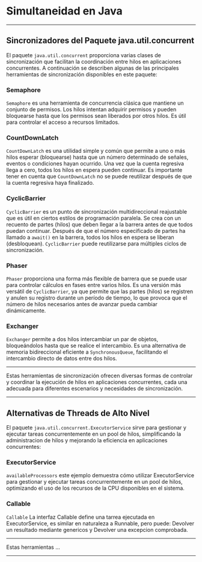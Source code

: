 # Simultaneidad en Java

---

## Sincronizadores del Paquete java.util.concurrent

El paquete `java.util.concurrent` proporciona varias clases de sincronización que facilitan la coordinación entre hilos en aplicaciones concurrentes. A continuación se describen algunas de las principales herramientas de sincronización disponibles en este paquete:

### Semaphore

`Semaphore` es una herramienta de concurrencia clásica que mantiene un conjunto de permisos. Los hilos intentan adquirir permisos y pueden bloquearse hasta que los permisos sean liberados por otros hilos. Es útil para controlar el acceso a recursos limitados.

### CountDownLatch

`CountDownLatch` es una utilidad simple y común que permite a uno o más hilos esperar (bloquearse) hasta que un número determinado de señales, eventos o condiciones hayan ocurrido. Una vez que la cuenta regresiva llega a cero, todos los hilos en espera pueden continuar. Es importante tener en cuenta que `CountDownLatch` no se puede reutilizar después de que la cuenta regresiva haya finalizado.

### CyclicBarrier

`CyclicBarrier` es un punto de sincronización multidireccional reajustable que es útil en ciertos estilos de programación paralela. Se crea con un recuento de partes (hilos) que deben llegar a la barrera antes de que todos puedan continuar. Después de que el número especificado de partes ha llamado a `await()` en la barrera, todos los hilos en espera se liberan (desbloquean). `CyclicBarrier` puede reutilizarse para múltiples ciclos de sincronización.

### Phaser

`Phaser` proporciona una forma más flexible de barrera que se puede usar para controlar cálculos en fases entre varios hilos. Es una versión más versátil de `CyclicBarrier`, ya que permite que las partes (hilos) se registren y anulen su registro durante un período de tiempo, lo que provoca que el número de hilos necesarios antes de avanzar pueda cambiar dinámicamente.

### Exchanger

`Exchanger` permite a dos hilos intercambiar un par de objetos, bloqueándolos hasta que se realice el intercambio. Es una alternativa de memoria bidireccional eficiente a `SynchronousQueue`, facilitando el intercambio directo de datos entre dos hilos.

---

Estas herramientas de sincronización ofrecen diversas formas de controlar y coordinar la ejecución de hilos en aplicaciones concurrentes, cada una adecuada para diferentes escenarios y necesidades de sincronización.

---

## Alternativas de Threads de Alto Nivel

El paquete `java.util.concurrent.ExecutorService` sirve para gestionar y ejecutar tareas concurrentemente en un pool de hilos, simplificando la administracion de hilos y mejorando la eficiencia en aplicaciones concurrentes:

### ExecutorService

`availableProcessors` este ejemplo demuestra cómo utilizar ExecutorService para gestionar y ejecutar tareas concurrentemente en un pool de hilos, optimizando el uso de los recursos de la CPU disponibles en el sistema.

### Callable

`Callable` La interfaz Callable define una tarrea ejecutada en ExecutorService, es similar en naturaleza a Runnable, pero puede: Devolver un resultado mediante genericos y Devolver una excepcion comprobada.

---

Estas herramientas ...

---